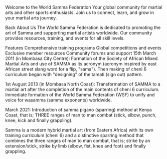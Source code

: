 Welcome to the World Samma Federation
Your global community for martial arts and other sports enthusiasts. Join us to connect, learn, and grow in your martial arts journey.

Back
About Us
The World Samma Federation is dedicated to promoting the art of Samma and supporting martial artists worldwide. Our community provides resources, training, and events
for all skill levels.

Features
Comprehensive training programs
Global competitions and events
Exclusive member resources
Community forums and support
15th March 2011 (in Mombasa City Centre): Formation of the Society of African Mixed Martial Arts and use of SAMMA as its acronym (acronym inspired by east African
street slang word for a flip, "sama"). Then making of cheni 6 curriculum began with "designing" of the tamati (sign out) pattern.

1st August 2013 (in Mombasa North Coast): Transformation of SAMMA to a martial art after the completion of the main contents of cheni 6 curriculum. 
Immediate formation of the World Samma Federation (WSF) to unify and voice for wasamma (samma exponents) worldwide.

March 2021: Introduction of samma pigano (sparring) method at Kenya Coast, that is; THREE ranges of man to man combat (stick, elbow, punch, knee, kick and finally grappling).

Samma is a modern hybrid martial art (from Eastern Africa) with its own training curriculum (cheni 6) and a distinctive sparring method that combines the three ranges of man to man
combat, that is; strike by an extension/stick, strike by limb (elbow, fist, knee and foot) and finally grappling.
